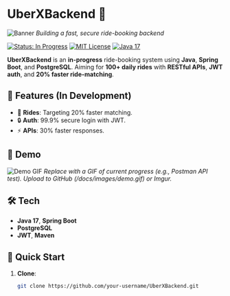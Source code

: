 # UberXBackend 🚗

![Banner](https://via.placeholder.com/700x120.png?text=UberXBackend+In+Progress)
*Building a fast, secure ride-booking backend*

[![Status: In Progress](https://img.shields.io/badge/Status-In%20Progress-yellow.svg)]()
[![MIT License](https://img.shields.io/badge/License-MIT-blue.svg)](https://opensource.org/licenses/MIT)
[![Java 17](https://img.shields.io/badge/Java-17-orange.svg)](https://www.java.com/)

**UberXBackend** is an **in-progress** ride-booking system using **Java**, **Spring Boot**, and **PostgreSQL**. Aiming for **100+ daily rides** with **RESTful APIs**, **JWT auth**, and **20% faster ride-matching**.

## 🌟 Features (In Development)

- 🚀 **Rides**: Targeting 20% faster matching.
- 🔒 **Auth**: 99.9% secure login with JWT.
- ⚡ **APIs**: 30% faster responses.

## 🎥 Demo

![Demo GIF](https://via.placeholder.com/400x250.png?text=Demo+In+Progress)
*Replace with a GIF of current progress (e.g., Postman API test). Upload to GitHub (/docs/images/demo.gif) or Imgur.*

## 🛠️ Tech

- **Java 17**, **Spring Boot**
- **PostgreSQL**
- **JWT**, **Maven**

## 🚀 Quick Start

1. **Clone**:
   ```bash
   git clone https://github.com/your-username/UberXBackend.git
